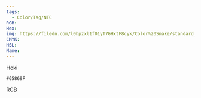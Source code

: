 ```yaml
---
tags:
  - Color/Tag/NTC
RGB:
Hex:
img: https://filedn.com/l0hpzxl1f01yT7GHxtF8cyk/Color%20Snake/standard_csv_to_svg/65869F.svg
CMYK:
HSL:
Name:
---
```

Hoki
```palette
#65869F
```
RGB
